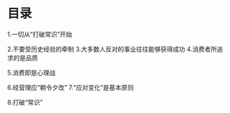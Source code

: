 #  目录
1.一切从“打破常识”开始

2.不要受历史经验的牵制
3.大多数人反对的事业往往能够获得成功
4.消费者所追求的是品质

5.消费即是心理战

6.经营理应“朝令夕改”
7.“应对变化”是基本原则

8.打破“常识”


